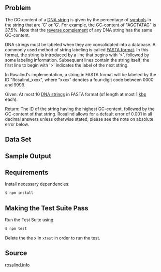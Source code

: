 ## Problem

The GC-content of a [DNA string](https://en.wikipedia.org/wiki/DNA) is given by the percentage of [symbols](https://en.wikipedia.org/wiki/String_(computer_science)) in the string that are 'C' or 'G'. For example, the GC-content of "AGCTATAG" is 37.5%. Note that the [reverse complement](https://en.wikipedia.org/wiki/Complementarity_(molecular_biology)) of any DNA string has the same GC-content.

DNA strings must be labeled when they are consolidated into a database. A commonly used method of string labeling is called [FASTA format](https://en.wikipedia.org/wiki/FASTA_format). In this format, the string is introduced by a line that begins with '>', followed by some labeling information. Subsequent lines contain the string itself; the first line to begin with '>' indicates the label of the next string.

In Rosalind's implementation, a string in FASTA format will be labeled by the ID "Rosalind_xxxx", where "xxxx" denotes a four-digit code between 0000 and 9999.

Given: At most 10 [DNA strings](https://en.wikipedia.org/wiki/DNA) in FASTA format (of length at most 1 [kbp](http://en.wikipedia.org/wiki/Base_pair#Length_measurements) each).

Return: The ID of the string having the highest GC-content, followed by the GC-content of that string. Rosalind allows for a default error of 0.001 in all decimal answers unless otherwise stated; please see the note on absolute error below.

## Data Set

## Sample Output



## Requirements

Install necessary dependencies:

```bash
$ npm install
```

## Making the Test Suite Pass

Run the Test Suite using:

```bash
$ npm test
```

Delete the the x in `xtest` in order to run the test.

## Source

[rosalind.info](http://rosalind.info/problems//)